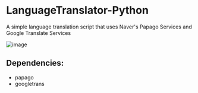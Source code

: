 # LanguageTranslator-Python
A simple language translation script that uses Naver's Papago Services and Google Translate Services

![image](https://user-images.githubusercontent.com/20238115/43248861-1a4addd4-9087-11e8-82f8-3716ecff1227.png)

## Dependencies:
- papago
- googletrans
